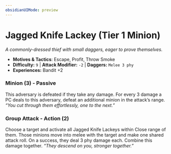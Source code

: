 ```yaml
---
obsidianUIMode: preview
---
```

# Jagged Knife Lackey (Tier 1 Minion)

*A commonly-dressed thief with small daggers, eager to prove themselves.*

- **Motives & Tactics**: Escape, Profit, Throw Smoke
- **Difficulty:** `9` | **Attack Modifier:** `-2` | **Daggers:** `Melee 3 phy`
- **Experiences:** Bandit +2

### Minion (3) - Passive

This adversary is defeated if they take any damage. For every 3 damage a PC deals to this adversary, defeat an additional minion in the attack’s range. *“You cut through them effortlessly, one to the next.”*

### Group Attack - Action (2)

Choose a target and activate all Jagged Knife Lackeys within Close range of them. Those minions move into melee with the target and make one shared attack roll. On a success, they deal 3 phy damage each. Combine this damage together. *“They descend on you, stronger together.”*

